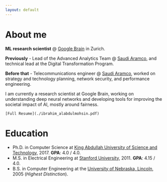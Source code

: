 ```yaml
---
layout: default
---
```


# About me

**ML research scientist** @ [Google Brain](https://research.google/teams/brain/) in Zurich. 

**Previously** - Lead of the Advanced Analytics Team @ [Saudi Aramco](https://www.aramco.com/), and technical lead at the Digital Transformation Program. 

**Before that** - Telecommunications engineer @ [Saudi Aramco](https://www.aramco.com/), worked on strategy and technology planning, network security, and performance engineering.

I am currently a research scientist at Google Brain, working on understanding deep neural networks and developing tools for improving the societal impact of AI, mostly around fairness.

```
[Full Resume](./ibrahim_alabdulmohsin.pdf)
```

# Education

*   Ph.D. in Computer Science at [King Abdullah University of Science and Technology](https://www.kaust.edu.sa/), 2017. **GPA**: 4.0 / 4.0.
*   M.S. in Electrical Engineering at [Stanford University](https://www.stanford.edu/), 2011. **GPA**: 4.15 / 4.0.
*   B.S. in Computer Engineering at the [University of Nebraska, Lincoln](https://www.unl.edu/), 2005 (_Highest Distinction_). 

